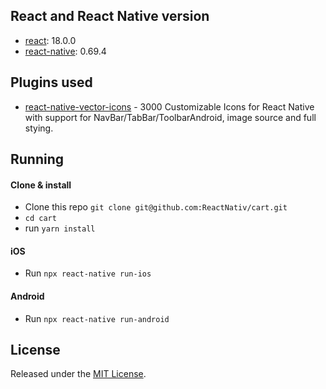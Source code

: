 

## React and React Native version

* [react](https://github.com/facebook/react): 18.0.0
* [react-native](https://github.com/facebook/react-native): 0.69.4

## Plugins used

* [react-native-vector-icons](https://github.com/oblador/react-native-vector-icons) - 3000 Customizable Icons for React Native with support for NavBar/TabBar/ToolbarAndroid, image source and full stying.

## Running

#### Clone & install

* Clone this repo `git clone git@github.com:ReactNativ/cart.git`
* `cd cart`
* run `yarn install`

#### iOS

* Run `npx react-native run-ios`

#### Android

* Run `npx react-native run-android`

## License

Released under the [MIT License](http://opensource.org/licenses/MIT).
